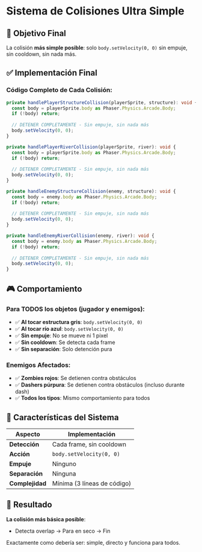 # Sistema de Colisiones Ultra Simple

## 🎯 Objetivo Final
La colisión **más simple posible**: solo `body.setVelocity(0, 0)` sin empuje, sin cooldown, sin nada más.

## ✅ Implementación Final

### Código Completo de Cada Colisión:
```typescript
private handlePlayerStructureCollision(playerSprite, structure): void {
  const body = playerSprite.body as Phaser.Physics.Arcade.Body;
  if (!body) return;
  
  // DETENER COMPLETAMENTE - Sin empuje, sin nada más
  body.setVelocity(0, 0);
}

private handlePlayerRiverCollision(playerSprite, river): void {
  const body = playerSprite.body as Phaser.Physics.Arcade.Body;
  if (!body) return;
  
  // DETENER COMPLETAMENTE - Sin empuje, sin nada más
  body.setVelocity(0, 0);
}

private handleEnemyStructureCollision(enemy, structure): void {
  const body = enemy.body as Phaser.Physics.Arcade.Body;
  if (!body) return;
  
  // DETENER COMPLETAMENTE - Sin empuje, sin nada más
  body.setVelocity(0, 0);
}

private handleEnemyRiverCollision(enemy, river): void {
  const body = enemy.body as Phaser.Physics.Arcade.Body;
  if (!body) return;
  
  // DETENER COMPLETAMENTE - Sin empuje, sin nada más
  body.setVelocity(0, 0);
}
```

## 🎮 Comportamiento

### Para TODOS los objetos (jugador y enemigos):
- ✅ **Al tocar estructura gris**: `body.setVelocity(0, 0)`
- ✅ **Al tocar río azul**: `body.setVelocity(0, 0)`
- ✅ **Sin empuje**: No se mueve ni 1 pixel
- ✅ **Sin cooldown**: Se detecta cada frame
- ✅ **Sin separación**: Solo detención pura

### Enemigos Afectados:
- ✅ **Zombies rojos**: Se detienen contra obstáculos
- ✅ **Dashers púrpura**: Se detienen contra obstáculos (incluso durante dash)
- ✅ **Todos los tipos**: Mismo comportamiento para todos

## 🔧 Características del Sistema

| Aspecto | Implementación |
|---------|----------------|
| **Detección** | Cada frame, sin cooldown |
| **Acción** | `body.setVelocity(0, 0)` |
| **Empuje** | Ninguno |
| **Separación** | Ninguna |
| **Complejidad** | Mínima (3 líneas de código) |

## 🚀 Resultado

**La colisión más básica posible**: 
- Detecta overlap → Para en seco → Fin

Exactamente como debería ser: simple, directo y funciona para todos.
